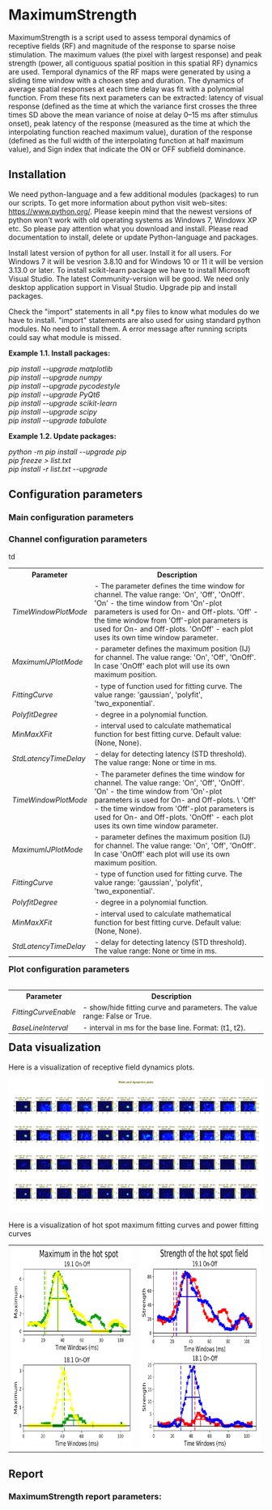 # MaximumStrength 

MaximumStrength is a script used to assess temporal dynamics of receptive fields (RF) and magnitude of the response to sparse noise stimulation. The maximum values (the pixel with largest response) and peak strength (power, all contiguous spatial position in this spatial RF) dynamics are used. Temporal dynamics of the RF maps were generated by using a sliding time window with a chosen step and duration. The dynamics of average spatial responses at each time delay was fit with a polynomial function. From these fits next parameters can be extracted: latency of visual response (defined as the time at which the variance first crosses the three times SD above the mean variance of noise at delay 0–15 ms after stimulus onset), peak latency of the response (measured as the time at which the interpolating function reached maximum value), duration of the response (defined as the full width of the interpolating function at half maximum value), and Sign index that indicate the ON or OFF subfield dominance. 

## Installation

We need python-language and a few additional modules (packages) to run our scripts. To get more information about python visit web-sites: https://www.python.org/. Please keepin mind that the newest versions of python won't work with old operating systems as Windows 7, Windowx XP etc. So please pay attention what you download and install. Please read documentation to install, delete or update Python-language and packages.

Install latest version of python for all user. Install it for all users. For Windows 7 it will be vesrion 3.8.10 and for Windows 10 or 11 it will be version 3.13.0 or later. To install scikit-learn package we have to install Microsoft Visual Studio. The latest Community-version will be good. We need only desktop application support in Visual Studio. Upgrade pip and install packages. 

Check the "import" statements in all *.py files to know what modules do we have to install. "import" statements are also used for using standard python modules. No need to install them. A error message after running scripts could say what module is missed. 

**Example 1.1. Install packages:**

*pip install --upgrade matplotlib\
pip install --upgrade numpy\
pip install --upgrade pycodestyle\
pip install --upgrade PyQt6\
pip install --upgrade scikit-learn\
pip install --upgrade scipy\
pip install --upgrade tabulate*              

**Example 1.2. Update packages:**

*python -m pip install --upgrade pip\
pip freeze > list.txt\
pip install -r list.txt --upgrade*
                
## Configuration parameters
### Main configuration parameters

### Channel configuration parameters 

<div><table align="left">
  <tr>
    <th>Parameter</th>
    <th>Description</th> 
  </tr>
  <tr>
    <td><i>TimeWindowPlotMode</i></td>
	  <td>- The parameter defines the time window for channel. The value range: 'On', 'Off', 'OnOff'.        'On' - the time window from 'On'-plot parameters is used for On- and Off-plots. 'Off' - the time      window from 'Off'-plot parameters is used for On- and Off-plots. 'OnOff' - each plot uses its         own time window parameter.</td>  
  </tr>
  <tr>
    <td><i>MaximumIJPlotMode</i></td> 
	  <td>- parameter defines the maximum position (IJ) for channel. The value range: 'On', 'Off',          'OnOff'. In case 'OnOff' each plot will use its own maximum position.</td>
  </tr>
  <tr>
    <td><i>FittingCurve</i></td> 
	  <td>- type of function used for fitting curve. The value range: 'gaussian', 'polyfit',                'two_exponential'.</td>
  </tr>
  <tr>
    <td><i>PolyfitDegree</i></td> 
	  <td>- degree in a polynomial function.</td>    
  </tr>
  <tr>
    <td><i>MinMaxXFit</i></td> 
	  <td>- interval used to calculate mathematical function for best fitting curve. Default value:         (None, None).</td>
  </tr>
  <tr>
    <td><i>StdLatencyTimeDelay</i></td> 
	  <td>- delay for detecting latency (STD threshold). The value range: None or time in ms.</td>
  </tr> 
  <tr>
    <td><i>TimeWindowPlotMode</i></td> 
	  <td>- The parameter defines the time window for channel. The value range: 'On', 'Off', 
    'OnOff'. 'On' - the time window from 'On'-plot parameters is used for On- and Off-plots. \
    'Off' - the time window from 'Off'-plot parameters is used for On- and Off-plots. 'OnOff' -           each plot uses its own time window parameter.</td>  
  </tr>
  <tr>
    <td><i>MaximumIJPlotMode</i></td>
	  <td>- parameter defines the maximum position (IJ) for channel. The value range: 'On', 'Off',          'OnOff'. In case 'OnOff' each plot will use its own maximum position.</td>td 
  </tr>
  <tr>
    <td><i>FittingCurve</i></td> 
	  <td>- type of function used for fitting curve. The value range: 'gaussian', 'polyfit',                'two_exponential'.</td>
  </tr>
  <tr>
    <td><i>PolyfitDegree</i></td> 
	  <td>- degree in a polynomial function.</td> 
  </tr>
  <tr>
    <td><i>MinMaxXFit</i></td> 
	  <td>- interval used to calculate mathematical function for best fitting curve. Default value:         (None, None).</td> 
  </tr>
  <tr>
    <td><i>StdLatencyTimeDelay</i></td> 
	  <td>- delay for detecting latency (STD threshold). The value range: None or time in ms.</td>
  </tr>
</table></div>

### Plot configuration parameters

<div><table align="left">
  <tr>
    <th>Parameter</th>
    <th>Description</th> 
  </tr>
  <tr>
    <td><i>FittingCurveEnable</i></td>
    <td>- show/hide fitting curve and parameters. The value range: False or True.</td>
  </tr>
  <tr>
    <td><i>BaseLineInterval</i></td>
    <td>- interval in ms for the base line. Format: (t1, t2).</td>
  </tr>
</table></div>

## Data visualization

Here is a visualization of receptive field dynamics plots. 

![**MaximumStrength hot spot maximum fitting curves**](./Images/MaximumStrength_PlotsAndDynamicsPlots.png)

Here is a visualization of hot spot maximum fitting curves and power fitting curves 

<div><table>
  <tr>
    <td><img src="./Images/MaximumStrength_HotSpotMaximum_FittingCurves.png" width="400" height="400" /></td>
    <td><img src="./Images/MaximumStrength_Power_FittingCurves.png" width="400" height="400" /></td>
  </tr>
</table></div>
  
## Report 
### MaximumStrength report parameters: 
